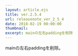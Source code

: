 ```yaml
---
layout: article.ejs
title: ver.2.5.4
url: releasenote_ver_2_5_4
date: 2018-02-19 00:00:00
thumbnail: 
excerpt: mainの左右paddingを削除
---
```


mainの左右paddingを削除。
